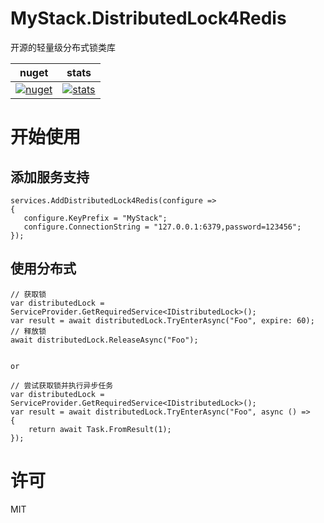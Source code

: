 # MyStack.DistributedLock4Redis

开源的轻量级分布式锁类库

| nuget      | stats |
| ----------- | ----------- |
| [![nuget](https://img.shields.io/nuget/v/MyStack.DistributedLock4Redis.svg?style=flat-square)](https://www.nuget.org/packages/MyStack.DistributedLock4Redis)       |  [![stats](https://img.shields.io/nuget/dt/MyStack.DistributedLock4Redis.svg?style=flat-square)](https://www.nuget.org/stats/packages/MyStack.DistributedLock4Redis?groupby=Version)        |

# 开始使用

## 添加服务支持

```
services.AddDistributedLock4Redis(configure =>
{
   configure.KeyPrefix = "MyStack";
   configure.ConnectionString = "127.0.0.1:6379,password=123456";
});
```

## 使用分布式

```
// 获取锁
var distributedLock = ServiceProvider.GetRequiredService<IDistributedLock>();
var result = await distributedLock.TryEnterAsync("Foo", expire: 60);
// 释放锁
await distributedLock.ReleaseAsync("Foo");


or 

// 尝试获取锁并执行异步任务
var distributedLock = ServiceProvider.GetRequiredService<IDistributedLock>();
var result = await distributedLock.TryEnterAsync("Foo", async () =>
{
    return await Task.FromResult(1);
});
```

# 许可 
MIT